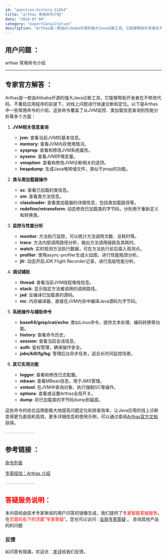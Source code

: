 ```yaml
---
id: "question-history-11454"
title: "arthas 常用命令介绍"
date: "2024-07-04"
category: "expertConsultation"
description: "Arthas是一款由Alibaba开源的强大Java诊断工具，它能够帮助开发者在不修改代码、不重启应用程序的前提下，对线上问题进行快速诊断和定位。以下是Arthas中一些常用命令的介绍，这些命令覆盖了从JVM监控、类加载信息查询到性能分析等多个方面：1. **JVM相关信息查询**   - **jv"
---
```


## 用户问题 ：

arthas 常用命令介绍

---

## 专家官方解答 ：

Arthas是一款由Alibaba开源的强大Java诊断工具，它能够帮助开发者在不修改代码、不重启应用程序的前提下，对线上问题进行快速诊断和定位。以下是Arthas中一些常用命令的介绍，这些命令覆盖了从JVM监控、类加载信息查询到性能分析等多个方面：

1. **JVM相关信息查询**
   - **jvm**: 查看当前JVM的基本信息。
   - **memory**: 查看JVM内存使用情况。
   - **sysprop**: 查看和修改JVM系统属性。
   - **sysenv**: 查看JVM环境变量。
   - **vmoption**: 查看和修改JVM诊断相关的选项。
   - **heapdump**: 生成Java堆转储文件，类似于jmap的功能。

2. **类与类加载器操作**
   - **sc**: 查看已加载的类信息。
   - **sm**: 查看类方法信息。
   - **classloader**: 查看类加载器的详细信息，包括类加载路径等。
   - **redefine/retransform**: 动态修改已加载类的字节码，分别用于重新定义和转换类。

3. **监控与性能分析**
   - **monitor**: 方法执行监控，可以统计方法调用次数、总耗时等。
   - **trace**: 方法内部调用路径分析，输出方法调用链路及其耗时。
   - **watch**: 实时观测方法执行数据，可在方法执行前后插入观测点。
   - **profiler**: 使用async-profiler生成火焰图，进行性能瓶颈分析。
   - **jfr**: 动态开启JDK Flight Recorder记录，进行高级性能分析。

4. **调试辅助**
   - **thread**: 查看当前JVM线程堆栈信息。
   - **stack**: 显示指定方法被调用的调用路径。
   - **jad**: 反编译已加载类的源码。
   - **mc**: 内存编译器，直接在JVM内存中编译Java源码为字节码。

5. **系统操作与辅助命令**
   - **base64/grep/cat/echo**: 类似Linux命令，提供文本处理、编码转换等功能。
   - **history**: 查看命令历史。
   - **session**: 查看当前会话信息。
   - **auth**: 鉴权管理，确保操作安全。
   - **jobs/kill/fg/bg**: 管理后台异步任务，适合长时间监控场景。

6. **其它实用功能**
   - **logger**: 查看和修改日志配置。
   - **mbean**: 查看MBean信息，用于JMX管理。
   - **vmtool**: 在JVM中查询对象、执行强制GC等操作。
   - **options**: 查看或设置Arthas全局开关。
   - **dump**: 将已加载类的字节码dump到磁盘。

这些命令的综合运用能极大地提高问题定位和排查效率，让Java应用的线上诊断变得更为直观和高效。更多详细信息和使用示例，可以通过查阅[Arthas官方文档](https://arthas.aliyun.com/doc/)获得。

<font color="#949494">---------------</font>

## 参考链接 ：

[命令列表](../commands.md)

[专家经验：Arthas 介绍](./user-question-history11442.md)

<font color="#949494">---------------</font>

## <font color="#FF0000">答疑服务说明：</font>

本内容经由技术专家审阅的用户问答的镜像生成，我们提供了<font color="#FF0000">专家智能答疑服务</font>，在<font color="#FF0000">页面的右下的浮窗”专家答疑“</font>。您也可以访问 : [全局专家答疑](https://answer.opensource.alibaba.com/docs/intro) 。 咨询其他产品的的问题

### 反馈

如问答有错漏，欢迎点：[差评](https://ai.nacos.io/user/feedbackByEnhancerGradePOJOID?enhancerGradePOJOId=16048)给我们反馈。
